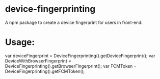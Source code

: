 # device-fingerprinting
A npm package to create a device fingerprint for users in front-end.

# Usage:

var deviceFingerprint = DeviceFingerprinting().getDeviceFingerprint();
var DeviceWithBrowserFingerprint = DeviceFingerprinting().getBrowserFingerprint();
var FCMToken = DeviceFingerprinting().getFCMToken();